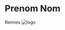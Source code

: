 # Prenom Nom
Rennes
![logo](https://intranet.univ-rennes2.fr/sites/default/files/resize/UHB/SERVICE-COMMUNICATION/logor2-noir-150x147.png)
